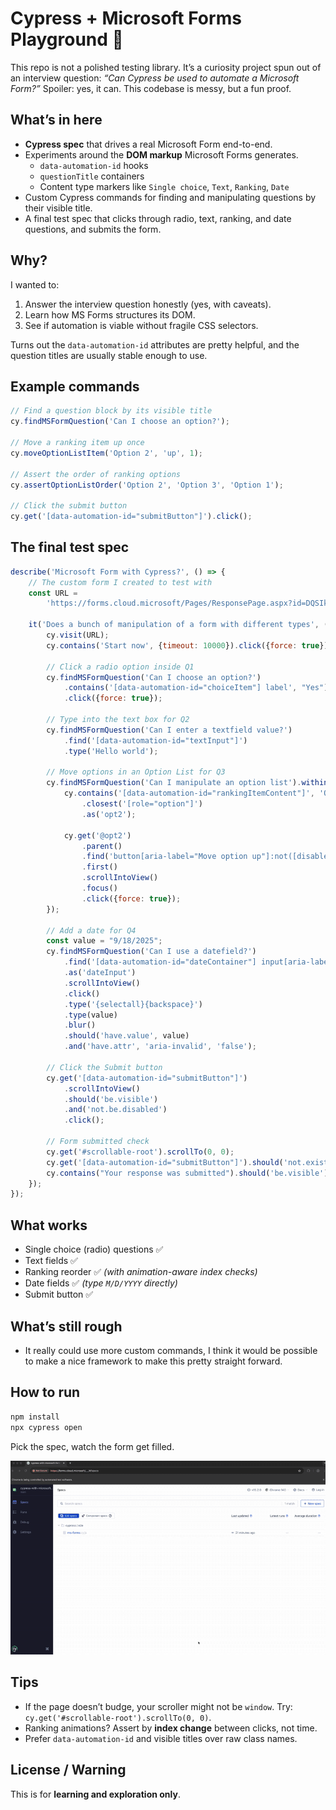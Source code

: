# Cypress + Microsoft Forms Playground 🧪

This repo is not a polished testing library. It’s a curiosity project spun out of an interview question: *“Can Cypress
be used to automate a Microsoft Form?”*
Spoiler: yes, it can. This codebase is messy, but a fun proof.

## What’s in here

* **Cypress spec** that drives a real Microsoft Form end-to-end.
* Experiments around the **DOM markup** Microsoft Forms generates.
    * `data-automation-id` hooks
    * `questionTitle` containers
    * Content type markers like `Single choice`, `Text`, `Ranking`, `Date`
* Custom Cypress commands for finding and manipulating questions by their visible title.
* A final test spec that clicks through radio, text, ranking, and date questions, and submits the form.

## Why?

I wanted to:

1. Answer the interview question honestly (yes, with caveats).
2. Learn how MS Forms structures its DOM.
3. See if automation is viable without fragile CSS selectors.

Turns out the `data-automation-id` attributes are pretty helpful, and the question titles are usually stable enough to
use.

## Example commands

```js
// Find a question block by its visible title
cy.findMSFormQuestion('Can I choose an option?');

// Move a ranking item up once
cy.moveOptionListItem('Option 2', 'up', 1);

// Assert the order of ranking options
cy.assertOptionListOrder('Option 2', 'Option 3', 'Option 1');

// Click the submit button
cy.get('[data-automation-id="submitButton"]').click();
```

## The final test spec

```js
describe('Microsoft Form with Cypress?', () => {
    // The custom form I created to test with
    const URL =
        'https://forms.cloud.microsoft/Pages/ResponsePage.aspx?id=DQSIkWdsW0yxEjajBLZtrQAAAAAAAAAAAAN__gvGhuxURUJWU05KSEc0MFNNTEozTlFNV1EzVFZUUC4u';

    it('Does a bunch of manipulation of a form with different types', () => {
        cy.visit(URL);
        cy.contains('Start now', {timeout: 10000}).click({force: true});

        // Click a radio option inside Q1
        cy.findMSFormQuestion('Can I choose an option?')
            .contains('[data-automation-id="choiceItem"] label', "Yes")
            .click({force: true});

        // Type into the text box for Q2
        cy.findMSFormQuestion('Can I enter a textfield value?')
            .find('[data-automation-id="textInput"]')
            .type('Hello world');

        // Move options in an Option List for Q3
        cy.findMSFormQuestion('Can I manipulate an option list').within(() => {
            cy.contains('[data-automation-id="rankingItemContent"]', 'Option 2')
                .closest('[role="option"]')
                .as('opt2');

            cy.get('@opt2')
                .parent()
                .find('button[aria-label="Move option up"]:not([disabled])')
                .first()
                .scrollIntoView()
                .focus()
                .click({force: true});
        });

        // Add a date for Q4
        const value = "9/18/2025";
        cy.findMSFormQuestion('Can I use a datefield?')
            .find('[data-automation-id="dateContainer"] input[aria-label="Date picker"]')
            .as('dateInput')
            .scrollIntoView()
            .click()
            .type('{selectall}{backspace}')
            .type(value)
            .blur()
            .should('have.value', value)
            .and('have.attr', 'aria-invalid', 'false');

        // Click the Submit button
        cy.get('[data-automation-id="submitButton"]')
            .scrollIntoView()
            .should('be.visible')
            .and('not.be.disabled')
            .click();

        // Form submitted check
        cy.get('#scrollable-root').scrollTo(0, 0);
        cy.get('[data-automation-id="submitButton"]').should('not.exist');
        cy.contains("Your response was submitted").should('be.visible');
    });
});
```

## What works

* Single choice (radio) questions ✅
* Text fields ✅
* Ranking reorder ✅ *(with animation-aware index checks)*
* Date fields ✅ *(type `M/D/YYYY` directly)*
* Submit button ✅

## What’s still rough

* It really could use more custom commands, I think it would be possible to make a nice framework to make this pretty
  straight forward.

## How to run

```bash
npm install
npx cypress open
```

Pick the spec, watch the form get filled.

![Cypress demo](ms-forms.gif)

## Tips

* If the page doesn’t budge, your scroller might not be `window`. Try: `cy.get('#scrollable-root').scrollTo(0, 0)`.
* Ranking animations? Assert by **index change** between clicks, not time.
* Prefer `data-automation-id` and visible titles over raw class names.

## License / Warning

This is for **learning and exploration only**.


 
